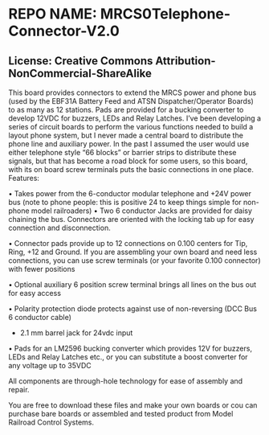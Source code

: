 # REPO NAME: MRCS0Telephone-Connector-V2.0
## License: Creative Commons Attribution-NonCommercial-ShareAlike

This board provides connectors to extend the MRCS power and phone bus (used by the EBF31A Battery Feed and ATSN Dispatcher/Operator Boards) to as many as 12 stations. Pads are provided for a bucking converter to develop 12VDC for buzzers, LEDs and Relay Latches. I’ve been developing a series of circuit boards to perform the various functions needed to build a layout phone system, but I never made a central board to distribute the phone line and auxiliary power. In the past I assumed the user would use either telephone style “66 blocks” or barrier strips to distribute these signals, but that has become a road block for some users, so this board, with its on board screw terminals puts the basic connections in one place. Features:

• Takes power from the 6-conductor modular telephone and +24V power bus (note to phone people: this is positive 24 to keep things simple for non-phone model railroaders) • Two 6 conductor Jacks are provided for daisy chaining the bus. Connectors are oriented with the locking tab up for easy connection and disconnection.

• Connector pads provide up to 12 connections on 0.100 centers for Tip, Ring, +12 and Ground. If you are assembling your own board and need less connections, you can use screw terminals (or your favorite 0.100 connector) with fewer positions

• Optional auxiliary 6 position screw terminal brings all lines on the bus out for easy access

• Polarity protection diode protects against use of non-reversing (DCC Bus 6 conductor cable)

- 2.1 mm barrel jack for 24vdc input

• Pads for an LM2596 bucking converter which provides 12V for buzzers, LEDs and Relay Latches etc., or you can substitute a boost converter for any voltage up to 35VDC

All components are through-hole technology for ease of assembly and repair.

You are free to download these files and make your own boards or cou can purchase bare boards or assembled and tested product from Model Railroad Control Systems.

